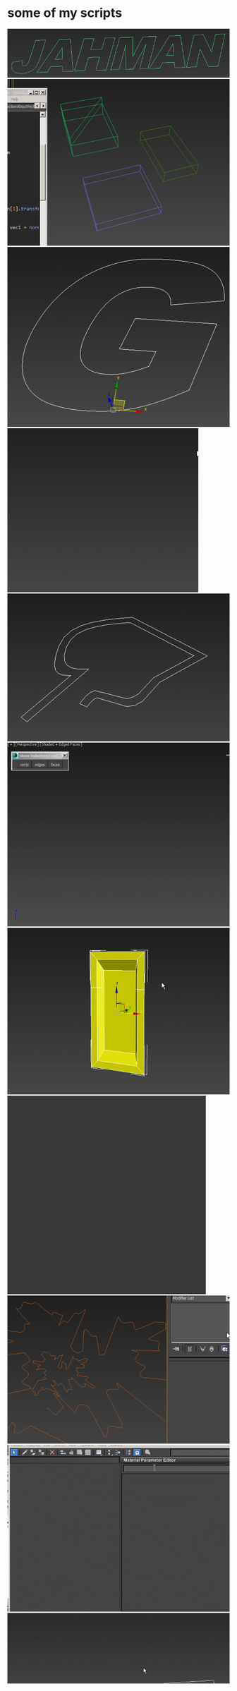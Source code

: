 <h1>some of my scripts</h1>

<img src="images\circleFill_3.gif"/>
<img src="images\3ptRotate.gif"/>
<img src="images\circleFill_2.gif"/>
<img src="images\poly_clickCreate.gif"/>
<img src="images\Poly_connectLoops.gif"/>
<img src="images\poly_insertMissingVerts2.gif"/>
<img src="images\poly_windowPlacement.gif"/>
<img src="images\radialTilesArray.gif"/>
<img src="images\relaxSplineShape.gif"/>
<img src="images\sme_connectSelectedToMM.gif "/>
<img src="images\spline_divieNplace.gif"/>